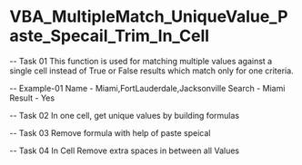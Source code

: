 # VBA_MultipleMatch_UniqueValue_Paste_Specail_Trim_In_Cell

-- Task 01
This function is used for matching multiple values against a single cell instead of True or False results which match only for one criteria.

-- Example-01
Name    - Miami,FortLauderdale,Jacksonville
Search  - Miami
Result  - Yes

-- Task 02
In one cell, get unique values by building formulas

-- Task 03
Remove formula with help of paste speical

-- Task 04
In Cell Remove extra spaces in between all Values
